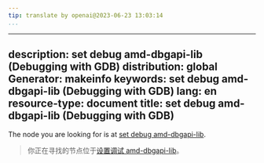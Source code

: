 ```yaml
---
tip: translate by openai@2023-06-23 13:03:14
...
```

---
description: set debug amd-dbgapi-lib (Debugging with GDB)
distribution: global
Generator: makeinfo
keywords: set debug amd-dbgapi-lib (Debugging with GDB)
lang: en
resource-type: document
title: set debug amd-dbgapi-lib (Debugging with GDB)
----------------------------------------------------

The node you are looking for is at [set debug amd-dbgapi-lib](Debugging-Output.html#set-debug-amd_002ddbgapi_002dlib).

> 你正在寻找的节点位于[设置调试 amd-dbgapi-lib](Debugging-Output.html#set-debug-amd_002ddbgapi_002dlib)。
